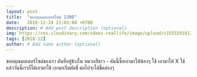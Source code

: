 ```yaml
---
layout: post
title:  "ขอบคุณมอเตอร์ไซด์ 1300"
date:   2018-12-24 21:01:08 +0700
description: # Add post description (optional)
img: https://res.cloudinary.com/sdees-reallife/image/upload/v1555291913/1443622805455.jpg # Add image post (optional)
tags: [2018-12]
author: # Add name author (optional)
---
```

ขอบคุณมอเตอร์ไซด์ของเรา คันที่อยู่ข้างใน หมวกสีขาว - คันนี้ซื้อเอามาให้น้องๆ ใช้ เอามาให้ X ใช้ แล้ววันนี้เราก็ได้เอามาใช้ เอามาเริ่มหัดขี่ ต่อไปจะได้ขี่คล่องๆ
